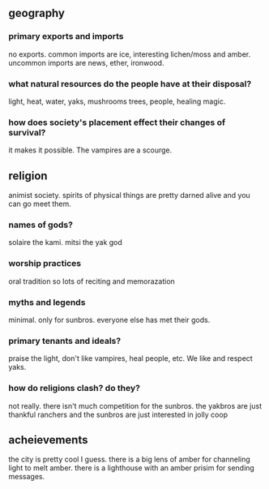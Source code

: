 ## geography
### primary exports and imports
no exports. common imports are ice, interesting lichen/moss and  amber. uncommon imports are news, ether, ironwood.
### what natural resources do the people have at their disposal?
light, heat, water, yaks, mushrooms trees, people, healing magic.
### how does society's placement effect their changes of survival?
it makes it possible. The vampires are a scourge.
## religion
animist society. spirits of physical things are pretty darned alive and you can go meet them.
### names of gods?
solaire the kami.
mitsi the yak god
### worship practices
oral tradition so lots of reciting and memorazation
### myths and legends
minimal. only for sunbros. everyone else has met their gods.
### primary tenants and ideals?
praise the light, don't like vampires, heal people, etc.
We like and respect yaks.
### how do religions clash? do they?
not really. there isn't much competition for the sunbros. the yakbros are just thankful ranchers and the sunbros are just interested in jolly coop
## acheievements
the city is pretty cool I guess.
there is a big lens of amber for channeling light to melt amber. there is a lighthouse with an amber prisim for sending messages.

